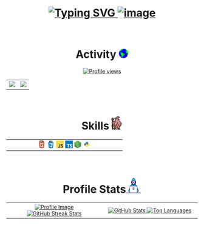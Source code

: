 <!DOCTYPE html>
<html lang="en">
<body>
    <h1 align="center">
        <a href="https://github.com/88JC/" target="_blank">
            <img src="https://readme-typing-svg.herokuapp.com?color=%f75c7e&size=40&center=true&width=600&height=69&lines=👋+Hi+there!+😎;✋+Welcome+To+My+Profile+😇;" alt="Typing SVG">
            <img src="https://www.jecky.id/88JC.png/" alt="image" />
        </a>
    </h1>
    <div align="center">
        <br>
        <table>
            <tr>
                <h1>Activity <img src="https://github.com/jeckydo/jeckydo/blob/main/Assets/Earth.gif?raw=true" style="width: 25px; height: 25px;"></h1>
                <p align="center">
                    <a href="https://github.com/88JC/" target="_blank">
                        <img src="https://komarev.com/ghpvc/?username=88JC&label=Profile%20views&style=flat-square" alt="Profile views"/>
                    </a>
                  </p>
                    <td align="center" width="50%">
                    <a href="https://discord.com/invite/CDD223E3W3" target="_blank">
                        <img width="350px" src="https://api.weblutions.com/discord/invite/CDD223E3W3">
                   </a>
                    </td>
                    <td align="center" width="50%">
                    <a href="https://discord.com/invite/JVhKwNGmKF" target="_blank">
                        <img width="350px" src="https://api.weblutions.com/discord/invite/JVhKwNGmKF">
                   </a>
                </td>
            </tr>
        </table>
    </div>
    <div align="center">
        <br>
        <table>
            <tr>
                <h1>Skills<img src="https://github.com/jeckydo/jeckydo/blob/main/Assets/gandalf_parrot.gif?raw=true" style="width: 35px; height: 35px;"></h1>
                <td align="center" width="50%">
                    <code><img height="20" src="https://raw.githubusercontent.com/github/explore/80688e429a7d4ef2fca1e82350fe8e3517d3494d/topics/html/html.png"></code>
                    <code><img height="20" src="https://raw.githubusercontent.com/github/explore/80688e429a7d4ef2fca1e82350fe8e3517d3494d/topics/css/css.png"></code>
                    <code><img height="20" src="https://raw.githubusercontent.com/github/explore/80688e429a7d4ef2fca1e82350fe8e3517d3494d/topics/javascript/javascript.png"></code>
                    <code><img height="20" src="https://raw.githubusercontent.com/github/explore/80688e429a7d4ef2fca1e82350fe8e3517d3494d/topics/typescript/typescript.png"></code>
                    <code><img height="20" src="https://raw.githubusercontent.com/github/explore/80688e429a7d4ef2fca1e82350fe8e3517d3494d/topics/nodejs/nodejs.png"></code>
                    <code><img height="20" src="https://raw.githubusercontent.com/github/explore/80688e429a7d4ef2fca1e82350fe8e3517d3494d/topics/python/python.png"></code>
                </td>
            </tr>
        </table>
    </div>
    <div align="center">
        <br>
        <table>
            <tr>
                <h1>Profile Stats<img src="https://github.com/jeckydo/jeckydo/blob/main/Assets/Developer.gif?raw=true" style="width: 40px; height: 40px;"></h1>
                <td align="center" width="50%">
                    <a href="https://discord.com/users/169711695932030976" target="_blank">
                        <img width="100%" src="https://lanyard.kyrie25.me/api/169711695932030976?decoration=true&useDisplayName=false&animationDuration=2s&waveColor=202225&imgStyle=square&imgBorderRadius=16px&bg=202225&idleMessage=Five+So+Be%C5%9F+So+Me" alt="Profile Image"/>
                    </a>
                    <a href="https://github.com/88JC" target="_blank">
                        <img width="100%" src="https://github-readme-streak-stats.herokuapp.com/?user=88JC&theme=dark&background=202225&border_color=202225&hide_border=true&stroke=202225" alt="GitHub Streak Stats"/>
                    </a>
                </td>
                <td align="center" width="50%">
                    <a href="https://github.com/88JC" target="_blank">
                        <img width="100%" src="https://readme-stats-plum-two.vercel.app/api?username=88JC&show_icons=true&include_all_commits=true&theme=dark&count_private=true&custom_title=Github%20Stats&bg_color=202225&border_color=202225&icon_color=58a6ff" alt="GitHub Stats"/>
                    </a>
                    <a href="https://github.com/88JC" target="_blank">
                        <img width="100%" src="https://readme-stats-plum-two.vercel.app/api/top-langs/?username=88JC&theme=dark&bg_color=202225&layout=compact&border_color=202225&langs_count=10" alt="Top Languages"/>
                    </a>
                </td>
            </tr>
        </table>
    </div>
</body>
</html>
